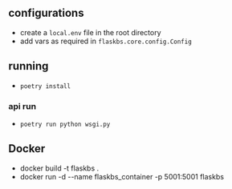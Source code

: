 ## configurations

- create a `local.env` file in the root directory
- add vars as required in `flaskbs.core.config.Config`

## running

- `poetry install`

### api run

- `poetry run python wsgi.py`

## Docker

- docker build -t flaskbs .
- docker run -d --name flaskbs_container -p 5001:5001 flaskbs

